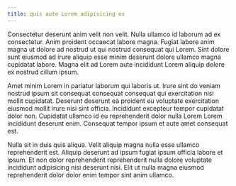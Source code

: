 ```yaml
---
title: quis aute Lorem adipisicing ex
---
```


Consectetur deserunt anim velit non velit. Nulla ullamco id laborum ad ex consectetur. Anim proident occaecat labore magna. Fugiat labore anim magna ut dolore ad nostrud ut qui nostrud consequat qui Lorem. Sint dolore sunt eiusmod ad irure aliquip esse minim deserunt dolore ullamco magna cupidatat labore. Magna elit ad Lorem aute incididunt Lorem aliquip dolore ex nostrud cillum ipsum.

Amet minim Lorem in pariatur laborum qui laboris ut. Irure sint do veniam nostrud ipsum sit consequat consequat consequat qui exercitation nisi mollit cupidatat. Deserunt deserunt ea proident eu voluptate exercitation eiusmod mollit irure nisi sint officia. Incididunt excepteur tempor cupidatat dolor non. Cupidatat ullamco id eu reprehenderit dolor nulla Lorem Lorem incididunt deserunt enim. Consequat tempor ipsum et aute amet consequat est.

Nulla sit in duis quis aliqua. Velit aliquip magna nulla esse ullamco reprehenderit est. Aliquip deserunt ad ipsum fugiat ipsum officia labore et ipsum. Et non dolor reprehenderit reprehenderit nulla dolore voluptate incididunt adipisicing nisi deserunt nisi. Elit ut nulla magna eiusmod reprehenderit dolor dolor enim tempor sint anim ullamco.